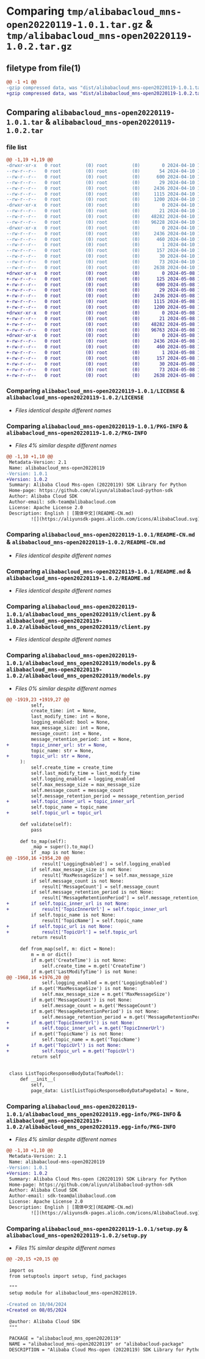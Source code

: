 # Comparing `tmp/alibabacloud_mns-open20220119-1.0.1.tar.gz` & `tmp/alibabacloud_mns-open20220119-1.0.2.tar.gz`

## filetype from file(1)

```diff
@@ -1 +1 @@
-gzip compressed data, was "dist/alibabacloud_mns-open20220119-1.0.1.tar", last modified: Wed Apr 10 10:13:58 2024, max compression
+gzip compressed data, was "dist/alibabacloud_mns-open20220119-1.0.2.tar", last modified: Wed May  8 17:09:39 2024, max compression
```

## Comparing `alibabacloud_mns-open20220119-1.0.1.tar` & `alibabacloud_mns-open20220119-1.0.2.tar`

### file list

```diff
@@ -1,19 +1,19 @@
-drwxr-xr-x   0 root         (0) root         (0)        0 2024-04-10 10:13:58.000000 alibabacloud_mns-open20220119-1.0.1/
--rw-r--r--   0 root         (0) root         (0)       54 2024-04-10 10:13:58.000000 alibabacloud_mns-open20220119-1.0.1/ChangeLog.md
--rw-r--r--   0 root         (0) root         (0)      600 2024-04-10 10:13:58.000000 alibabacloud_mns-open20220119-1.0.1/LICENSE
--rw-r--r--   0 root         (0) root         (0)       29 2024-04-10 10:13:58.000000 alibabacloud_mns-open20220119-1.0.1/MANIFEST.in
--rw-r--r--   0 root         (0) root         (0)     2436 2024-04-10 10:13:58.000000 alibabacloud_mns-open20220119-1.0.1/PKG-INFO
--rw-r--r--   0 root         (0) root         (0)     1115 2024-04-10 10:13:58.000000 alibabacloud_mns-open20220119-1.0.1/README-CN.md
--rw-r--r--   0 root         (0) root         (0)     1200 2024-04-10 10:13:58.000000 alibabacloud_mns-open20220119-1.0.1/README.md
-drwxr-xr-x   0 root         (0) root         (0)        0 2024-04-10 10:13:58.000000 alibabacloud_mns-open20220119-1.0.1/alibabacloud_mns_open20220119/
--rw-r--r--   0 root         (0) root         (0)       21 2024-04-10 10:13:58.000000 alibabacloud_mns-open20220119-1.0.1/alibabacloud_mns_open20220119/__init__.py
--rw-r--r--   0 root         (0) root         (0)    48282 2024-04-10 10:13:58.000000 alibabacloud_mns-open20220119-1.0.1/alibabacloud_mns_open20220119/client.py
--rw-r--r--   0 root         (0) root         (0)    96228 2024-04-10 10:13:58.000000 alibabacloud_mns-open20220119-1.0.1/alibabacloud_mns_open20220119/models.py
-drwxr-xr-x   0 root         (0) root         (0)        0 2024-04-10 10:13:58.000000 alibabacloud_mns-open20220119-1.0.1/alibabacloud_mns_open20220119.egg-info/
--rw-r--r--   0 root         (0) root         (0)     2436 2024-04-10 10:13:58.000000 alibabacloud_mns-open20220119-1.0.1/alibabacloud_mns_open20220119.egg-info/PKG-INFO
--rw-r--r--   0 root         (0) root         (0)      460 2024-04-10 10:13:58.000000 alibabacloud_mns-open20220119-1.0.1/alibabacloud_mns_open20220119.egg-info/SOURCES.txt
--rw-r--r--   0 root         (0) root         (0)        1 2024-04-10 10:13:58.000000 alibabacloud_mns-open20220119-1.0.1/alibabacloud_mns_open20220119.egg-info/dependency_links.txt
--rw-r--r--   0 root         (0) root         (0)      157 2024-04-10 10:13:58.000000 alibabacloud_mns-open20220119-1.0.1/alibabacloud_mns_open20220119.egg-info/requires.txt
--rw-r--r--   0 root         (0) root         (0)       30 2024-04-10 10:13:58.000000 alibabacloud_mns-open20220119-1.0.1/alibabacloud_mns_open20220119.egg-info/top_level.txt
--rw-r--r--   0 root         (0) root         (0)       73 2024-04-10 10:13:58.000000 alibabacloud_mns-open20220119-1.0.1/setup.cfg
--rw-r--r--   0 root         (0) root         (0)     2638 2024-04-10 10:13:58.000000 alibabacloud_mns-open20220119-1.0.1/setup.py
+drwxr-xr-x   0 root         (0) root         (0)        0 2024-05-08 17:09:39.000000 alibabacloud_mns-open20220119-1.0.2/
+-rw-r--r--   0 root         (0) root         (0)      125 2024-05-08 17:09:39.000000 alibabacloud_mns-open20220119-1.0.2/ChangeLog.md
+-rw-r--r--   0 root         (0) root         (0)      600 2024-05-08 17:09:39.000000 alibabacloud_mns-open20220119-1.0.2/LICENSE
+-rw-r--r--   0 root         (0) root         (0)       29 2024-05-08 17:09:39.000000 alibabacloud_mns-open20220119-1.0.2/MANIFEST.in
+-rw-r--r--   0 root         (0) root         (0)     2436 2024-05-08 17:09:39.000000 alibabacloud_mns-open20220119-1.0.2/PKG-INFO
+-rw-r--r--   0 root         (0) root         (0)     1115 2024-05-08 17:09:39.000000 alibabacloud_mns-open20220119-1.0.2/README-CN.md
+-rw-r--r--   0 root         (0) root         (0)     1200 2024-05-08 17:09:39.000000 alibabacloud_mns-open20220119-1.0.2/README.md
+drwxr-xr-x   0 root         (0) root         (0)        0 2024-05-08 17:09:39.000000 alibabacloud_mns-open20220119-1.0.2/alibabacloud_mns_open20220119/
+-rw-r--r--   0 root         (0) root         (0)       21 2024-05-08 17:09:39.000000 alibabacloud_mns-open20220119-1.0.2/alibabacloud_mns_open20220119/__init__.py
+-rw-r--r--   0 root         (0) root         (0)    48282 2024-05-08 17:09:39.000000 alibabacloud_mns-open20220119-1.0.2/alibabacloud_mns_open20220119/client.py
+-rw-r--r--   0 root         (0) root         (0)    96763 2024-05-08 17:09:39.000000 alibabacloud_mns-open20220119-1.0.2/alibabacloud_mns_open20220119/models.py
+drwxr-xr-x   0 root         (0) root         (0)        0 2024-05-08 17:09:39.000000 alibabacloud_mns-open20220119-1.0.2/alibabacloud_mns_open20220119.egg-info/
+-rw-r--r--   0 root         (0) root         (0)     2436 2024-05-08 17:09:39.000000 alibabacloud_mns-open20220119-1.0.2/alibabacloud_mns_open20220119.egg-info/PKG-INFO
+-rw-r--r--   0 root         (0) root         (0)      460 2024-05-08 17:09:39.000000 alibabacloud_mns-open20220119-1.0.2/alibabacloud_mns_open20220119.egg-info/SOURCES.txt
+-rw-r--r--   0 root         (0) root         (0)        1 2024-05-08 17:09:39.000000 alibabacloud_mns-open20220119-1.0.2/alibabacloud_mns_open20220119.egg-info/dependency_links.txt
+-rw-r--r--   0 root         (0) root         (0)      157 2024-05-08 17:09:39.000000 alibabacloud_mns-open20220119-1.0.2/alibabacloud_mns_open20220119.egg-info/requires.txt
+-rw-r--r--   0 root         (0) root         (0)       30 2024-05-08 17:09:39.000000 alibabacloud_mns-open20220119-1.0.2/alibabacloud_mns_open20220119.egg-info/top_level.txt
+-rw-r--r--   0 root         (0) root         (0)       73 2024-05-08 17:09:39.000000 alibabacloud_mns-open20220119-1.0.2/setup.cfg
+-rw-r--r--   0 root         (0) root         (0)     2638 2024-05-08 17:09:39.000000 alibabacloud_mns-open20220119-1.0.2/setup.py
```

### Comparing `alibabacloud_mns-open20220119-1.0.1/LICENSE` & `alibabacloud_mns-open20220119-1.0.2/LICENSE`

 * *Files identical despite different names*

### Comparing `alibabacloud_mns-open20220119-1.0.1/PKG-INFO` & `alibabacloud_mns-open20220119-1.0.2/PKG-INFO`

 * *Files 4% similar despite different names*

```diff
@@ -1,10 +1,10 @@
 Metadata-Version: 2.1
 Name: alibabacloud_mns-open20220119
-Version: 1.0.1
+Version: 1.0.2
 Summary: Alibaba Cloud Mns-open (20220119) SDK Library for Python
 Home-page: https://github.com/aliyun/alibabacloud-python-sdk
 Author: Alibaba Cloud SDK
 Author-email: sdk-team@alibabacloud.com
 License: Apache License 2.0
 Description: English | [简体中文](README-CN.md)
         ![](https://aliyunsdk-pages.alicdn.com/icons/AlibabaCloud.svg)
```

### Comparing `alibabacloud_mns-open20220119-1.0.1/README-CN.md` & `alibabacloud_mns-open20220119-1.0.2/README-CN.md`

 * *Files identical despite different names*

### Comparing `alibabacloud_mns-open20220119-1.0.1/README.md` & `alibabacloud_mns-open20220119-1.0.2/README.md`

 * *Files identical despite different names*

### Comparing `alibabacloud_mns-open20220119-1.0.1/alibabacloud_mns_open20220119/client.py` & `alibabacloud_mns-open20220119-1.0.2/alibabacloud_mns_open20220119/client.py`

 * *Files identical despite different names*

### Comparing `alibabacloud_mns-open20220119-1.0.1/alibabacloud_mns_open20220119/models.py` & `alibabacloud_mns-open20220119-1.0.2/alibabacloud_mns_open20220119/models.py`

 * *Files 0% similar despite different names*

```diff
@@ -1919,23 +1919,27 @@
         self,
         create_time: int = None,
         last_modify_time: int = None,
         logging_enabled: bool = None,
         max_message_size: int = None,
         message_count: int = None,
         message_retention_period: int = None,
+        topic_inner_url: str = None,
         topic_name: str = None,
+        topic_url: str = None,
     ):
         self.create_time = create_time
         self.last_modify_time = last_modify_time
         self.logging_enabled = logging_enabled
         self.max_message_size = max_message_size
         self.message_count = message_count
         self.message_retention_period = message_retention_period
+        self.topic_inner_url = topic_inner_url
         self.topic_name = topic_name
+        self.topic_url = topic_url
 
     def validate(self):
         pass
 
     def to_map(self):
         _map = super().to_map()
         if _map is not None:
@@ -1950,16 +1954,20 @@
             result['LoggingEnabled'] = self.logging_enabled
         if self.max_message_size is not None:
             result['MaxMessageSize'] = self.max_message_size
         if self.message_count is not None:
             result['MessageCount'] = self.message_count
         if self.message_retention_period is not None:
             result['MessageRetentionPeriod'] = self.message_retention_period
+        if self.topic_inner_url is not None:
+            result['TopicInnerUrl'] = self.topic_inner_url
         if self.topic_name is not None:
             result['TopicName'] = self.topic_name
+        if self.topic_url is not None:
+            result['TopicUrl'] = self.topic_url
         return result
 
     def from_map(self, m: dict = None):
         m = m or dict()
         if m.get('CreateTime') is not None:
             self.create_time = m.get('CreateTime')
         if m.get('LastModifyTime') is not None:
@@ -1968,16 +1976,20 @@
             self.logging_enabled = m.get('LoggingEnabled')
         if m.get('MaxMessageSize') is not None:
             self.max_message_size = m.get('MaxMessageSize')
         if m.get('MessageCount') is not None:
             self.message_count = m.get('MessageCount')
         if m.get('MessageRetentionPeriod') is not None:
             self.message_retention_period = m.get('MessageRetentionPeriod')
+        if m.get('TopicInnerUrl') is not None:
+            self.topic_inner_url = m.get('TopicInnerUrl')
         if m.get('TopicName') is not None:
             self.topic_name = m.get('TopicName')
+        if m.get('TopicUrl') is not None:
+            self.topic_url = m.get('TopicUrl')
         return self
 
 
 class ListTopicResponseBodyData(TeaModel):
     def __init__(
         self,
         page_data: List[ListTopicResponseBodyDataPageData] = None,
```

### Comparing `alibabacloud_mns-open20220119-1.0.1/alibabacloud_mns_open20220119.egg-info/PKG-INFO` & `alibabacloud_mns-open20220119-1.0.2/alibabacloud_mns_open20220119.egg-info/PKG-INFO`

 * *Files 4% similar despite different names*

```diff
@@ -1,10 +1,10 @@
 Metadata-Version: 2.1
 Name: alibabacloud-mns-open20220119
-Version: 1.0.1
+Version: 1.0.2
 Summary: Alibaba Cloud Mns-open (20220119) SDK Library for Python
 Home-page: https://github.com/aliyun/alibabacloud-python-sdk
 Author: Alibaba Cloud SDK
 Author-email: sdk-team@alibabacloud.com
 License: Apache License 2.0
 Description: English | [简体中文](README-CN.md)
         ![](https://aliyunsdk-pages.alicdn.com/icons/AlibabaCloud.svg)
```

### Comparing `alibabacloud_mns-open20220119-1.0.1/setup.py` & `alibabacloud_mns-open20220119-1.0.2/setup.py`

 * *Files 1% similar despite different names*

```diff
@@ -20,15 +20,15 @@
 
 import os
 from setuptools import setup, find_packages
 
 """
 setup module for alibabacloud_mns-open20220119.
 
-Created on 10/04/2024
+Created on 08/05/2024
 
 @author: Alibaba Cloud SDK
 """
 
 PACKAGE = "alibabacloud_mns_open20220119"
 NAME = "alibabacloud_mns-open20220119" or "alibabacloud-package"
 DESCRIPTION = "Alibaba Cloud Mns-open (20220119) SDK Library for Python"
```

